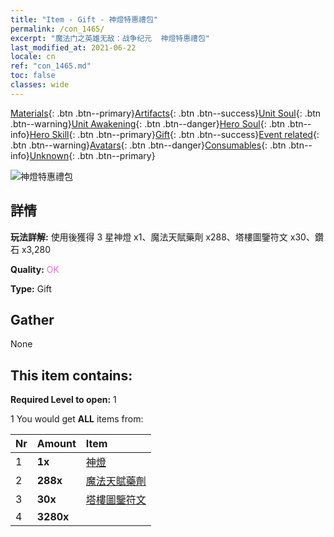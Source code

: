 ```yaml
---
title: "Item - Gift - 神燈特惠禮包"
permalink: /con_1465/
excerpt: "魔法门之英雄无敌：战争纪元  神燈特惠禮包"
last_modified_at: 2021-06-22
locale: cn
ref: "con_1465.md"
toc: false
classes: wide
---
```

 [Materials](/ItemsCN/){: .btn .btn--primary}[Artifacts](/ItemsCN/Artifacts/){: .btn .btn--success}[Unit Soul](/ItemsCN/UnitSoul/){: .btn .btn--warning}[Unit Awakening](/ItemsCN/UnitAwakening/){: .btn .btn--danger}[Hero Soul](/ItemsCN/HeroSoul/){: .btn .btn--info}[Hero Skill](/ItemsCN/HeroSkill/){: .btn .btn--primary}[Gift](/ItemsCN/Gift/){: .btn .btn--success}[Event related](/ItemsCN/Events/){: .btn .btn--warning}[Avatars](/ItemsCN/Avatars/){: .btn .btn--danger}[Consumables](/ItemsCN/Consumables/){: .btn .btn--info}[Unknown](/ItemsCN/Unknown/){: .btn .btn--primary}

 ![神燈特惠禮包](/images/t/i_907079.png)

## 詳情
 **玩法詳解:** 使用後獲得 3 星神燈 x1、魔法天賦藥劑 x288、塔樓圖鑒符文 x30、鑽石 x3,280

 **Quality:** <span style="color: #DA70D6">OK</span>

 **Type:** Gift

## Gather

  None

## This item contains:

 **Required Level to open:** 1

 1 You would get **ALL** items  from:

  | Nr | Amount |     Item    |
  |:---|:-------|:------------|
  | 1 |  **1x** | [神燈](/cn/units/Genie/) |  | 
  | 2 |  **288x** | [魔法天賦藥劑](/cn/Items/con_790/) |  | 
  | 3 |  **30x** | [塔樓圖鑒符文](/cn/Items/con_785/) |  | 
  | 4 |  **3280x** | <i class="fas fa-gem"/> |  | 
